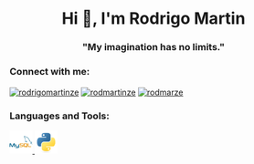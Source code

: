 <h1 align="center">Hi 👋, I'm Rodrigo Martin</h1>
<h3 align="center">"My imagination has no limits."</h3>

<h3 align="left">Connect with me:</h3>
<p align="left">
<a href="https://twitter.com/rodrigomartinze" target="blank"><img align="center" src="https://raw.githubusercontent.com/rahuldkjain/github-profile-readme-generator/master/src/images/icons/Social/twitter.svg" alt="rodrigomartinze" height="30" width="40" /></a>
<a href="https://instagram.com/rodmartinze" target="blank"><img align="center" src="https://raw.githubusercontent.com/rahuldkjain/github-profile-readme-generator/master/src/images/icons/Social/instagram.svg" alt="rodmartinze" height="30" width="40" /></a>
<a href="https://www.youtube.com/c/rodmarze" target="blank"><img align="center" src="https://raw.githubusercontent.com/rahuldkjain/github-profile-readme-generator/master/src/images/icons/Social/youtube.svg" alt="rodmarze" height="30" width="40" /></a>
</p>

<h3 align="left">Languages and Tools:</h3>
<p align="left"> <a href="https://www.mysql.com/" target="_blank" rel="noreferrer"> <img src="https://raw.githubusercontent.com/devicons/devicon/master/icons/mysql/mysql-original-wordmark.svg" alt="mysql" width="40" height="40"/> </a> <a href="https://www.python.org" target="_blank" rel="noreferrer"> <img src="https://raw.githubusercontent.com/devicons/devicon/master/icons/python/python-original.svg" alt="python" width="40" height="40"/> </a> </p>
